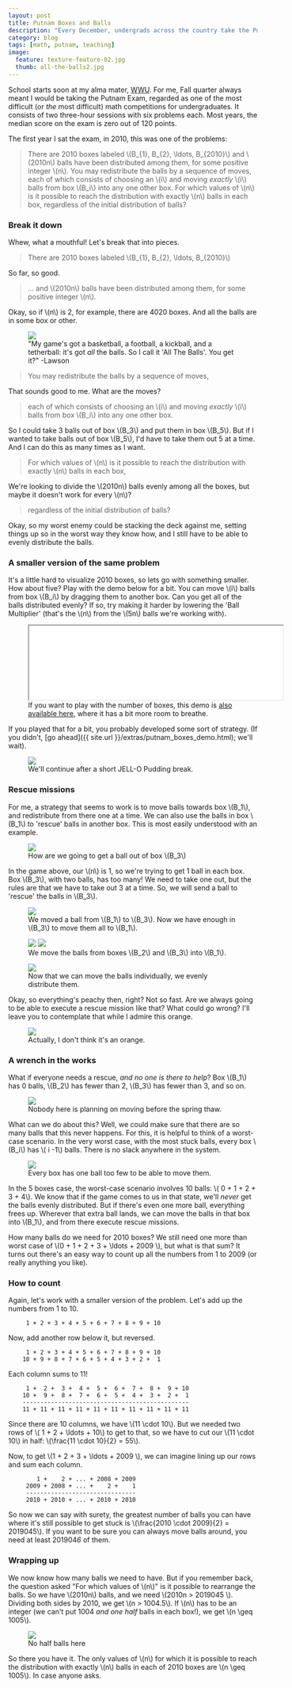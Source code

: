 ```yaml
---
layout: post
title: Putnam Boxes and Balls
description: "Every December, undergrads across the country take the Putnam Exam, regarded as one of the toughest math competitions around. This is a walkthrough of a problem from the 2010 test."
category: blog
tags: [math, putnam, teaching]
image:
  feature: texture-feature-02.jpg
  thumb: all-the-balls2.jpg
---
```


School starts soon at my alma mater, [WWU](http://www.wwu.edu/). For me, Fall quarter always meant I would be taking the Putnam Exam, regarded as one of the most difficult (or _the_ most difficult) math competitions for undergraduates. It consists of two three-hour sessions with six problems each. Most years, the median score on the exam is zero out of 120 points.

The first year I sat the exam, in 2010, this was one of the problems:

> There are 2010 boxes labeled \\(B\_{1}, B\_{2}, \ldots, B\_{2010}\\) and \\(2010n\\) balls have been distributed among them, for some positive integer \\(n\\). You may redistribute the balls by a sequence of moves, each of which consists of choosing an \\(i\\) and moving _exactly_ \\(i\\) balls from box \\(B\_i\\) into any one other box. For which values of \\(n\\) is it possible to reach the distribution with exactly \\(n\\) balls in each box, regardless of the initial distribution of balls?


### Break it down
Whew, what a mouthful! Let's break that into pieces.

> There are 2010 boxes labeled \\(B\_{1}, B\_{2}, \ldots, B\_{2010}\\)

So far, so good.

> ... and \\(2010n\\) balls have been distributed among them, for some positive integer \\(n\\).

Okay, so if \\(n\\) is 2, for example, there are 4020 boxes. And all the balls are in some box or other.

<figure>
    <img src="{{ site.url }}/images/all-the-balls2.png">
    <figcaption>"My game's got a basketball, a football, a kickball, and a tetherball: it's got <em>all</em> the balls. So I call it 'All The Balls'. You get it?" -Lawson</figcaption>
</figure>

> You may redistribute the balls by a sequence of moves,

That sounds good to me. What are the moves?

> each of which consists of choosing an \\(i\\) and moving _exactly_ \\(i\\) balls from box \\(B\_i\\) into any one other box.

So I could take 3 balls out of box \\(B\_3\\) and put them in box \\(B\_5\\). But if I wanted to take balls out of box \\(B\_5\\), I'd have to take them out 5 at a time. And I can do this as many times as I want.

> For which values of \\(n\\) is it possible to reach the distribution with exactly \\(n\\) balls in each box,

We're looking to divide the \\(2010n\\) balls evenly among all the boxes, but maybe it doesn't work for every \\(n\\)?

> regardless of the initial distribution of balls?

Okay, so my worst enemy could be stacking the deck against me, setting things up so in the worst way they know how, and I still have to be able to evenly distribute the balls.

### A smaller version of the same problem

It's a little hard to visualize 2010 boxes, so lets go with something smaller. How about five? Play with the demo below for a bit. You can move \\(i\\) balls from box \\(B\_i\\) by dragging them to another box. Can you get all of the balls distributed evenly? If so, try making it harder by lowering the 'Ball Multiplier' (that's the \\(n\\) from the \\(5n\\) balls we're working with).

<figure>
    <iframe src="{{ site.url }}/extras/putnam_boxes_demo.html" width="100%" class="auto-height" style="min-width:513px;"></iframe>
    <figcaption>If you want to play with the number of boxes, this demo is <a href="{{ site.url }}/extras/putnam_boxes_demo.html" target="_blank">also available here</a>, where it has a bit more room to breathe.</figcaption>
</figure>

If you played that for a bit, you probably developed some sort of strategy. (If you didn't, [go ahead]({{ site.url }}/extras/putnam_boxes_demo.html); we'll wait). 

<figure>
    <img src="{{ site.url }}/images/cos_b.jpg">
    <figcaption>We'll continue after a short JELL-O Pudding break.</figcaption>
</figure>

### Rescue missions
For me, a strategy that seems to work is to move balls towards box \\(B\_1\\), and redistribute from there one at a time. We can also use the balls in box \\(B\_1\\) to 'rescue' balls in another box. This is most easily understood with an example.

<figure>
    <img src="{{ site.url }}/images/boxes/rescue_1.png">
    <figcaption>How are we going to get a ball out of box \(B_3\) </figcaption>
</figure>

In the game above, our \\(n\\) is 1, so we're trying to get 1 ball in each box. Box \\(B\_3\\), with two balls, has too many! We need to take one out, but the rules are that we have to take out 3 at a time. So, we will send a ball to 'rescue' the balls in \\(B\_3\\).

<figure>
    <img src="{{ site.url }}/images/boxes/rescue_2.png">
    <figcaption>We moved a ball from \(B_1\) to \(B_3\). Now we have enough in \(B_3\) to move them all to \(B_1\).</figcaption>
</figure>

<figure>
    <img src="{{ site.url }}/images/boxes/rescue_3.png">
    <img src="{{ site.url }}/images/boxes/rescue_4.png">
    <figcaption>We move the balls from boxes \(B_2\) and \(B_3\) into \(B_1\).</figcaption>
</figure>

<figure>
    <img src="{{ site.url }}/images/boxes/rescue_5.png">
    <figcaption>Now that we can move the balls individually, we evenly distribute them.</figcaption>
</figure>

Okay, so everything's peachy then, right? Not so fast. Are we always going to be able to execute a rescue mission like that? What could go wrong? I'll leave you to contemplate that while I admire this orange.

<figure>
    <img src="{{ site.url }}/images/tan_gerine.png">
    <figcaption>Actually, I don't think it's an orange.</figcaption>
</figure>

### A wrench in the works

What if everyone needs a rescue, *and no one is there to help*? Box \\(B\_1\\) has 0 balls, \\(B\_2\\) has fewer than 2, \\(B\_3\\) has fewer than 3, and so on. 

<figure>
    <img src="{{ site.url }}/images/boxes/stuck_1.png">
    <figcaption>Nobody here is planning on moving before the spring thaw.</figcaption>
</figure>

What can we do about this? Well, we could make sure that there are so many balls that this never happens. For this, it is helpful to think of a worst-case scenario. In the very worst case, with the most stuck balls, every box \\(B\_i\\) has \\( i -1\\) balls. There is no slack anywhere in the system.

<figure>
    <img src="{{ site.url }}/images/boxes/stuck_2.png">
    <figcaption>Every box has one ball too few to be able to move them.</figcaption>
</figure>

In the 5 boxes case, the worst-case scenario involves 10 balls: \\( 0 + 1 + 2 + 3 + 4\\). We know that if the game comes to us in that state, we'll *never* get the balls evenly distributed. But if there's even one more ball, everything frees up. Wherever that extra ball lands, we can move the balls in that box into \\(B\_1\\), and from there execute rescue missions.

How many balls do we need for 2010 boxes? We still need one more than worst case of \\(0 + 1 + 2 + 3 + \\ldots + 2009 \\), but what is that sum? It turns out there's an easy way to count up all the numbers from 1 to 2009 (or really anything you like).

### How to count

Again, let's work with a smaller version of the problem. Let's add up the numbers from 1 to 10.

```
     1 + 2 + 3 + 4 + 5 + 6 + 7 + 8 + 9 + 10
```
Now, add another row below it, but reversed.

```
     1 + 2 + 3 + 4 + 5 + 6 + 7 + 8 + 9 + 10
    10 + 9 + 8 + 7 + 6 + 5 + 4 + 3 + 2 +  1
```
Each column sums to 11!

```
     1 +  2 +  3 +  4 +  5 +  6 +  7 +  8 +  9 + 10
    10 +  9 +  8 +  7 +  6 +  5 +  4 +  3 +  2 +  1
    -----------------------------------------------
    11 + 11 + 11 + 11 + 11 + 11 + 11 + 11 + 11 + 11 
```

Since there are 10 columns, we have \\(11 \cdot 10\\). But we needed two rows of \\( 1 + 2 + \\ldots + 10\\) to get to that, so we have to cut our \\(11 \cdot 10\\) in half: \\(\\frac{11 \cdot 10}{2} = 55\\).

Now, to get \\(1 + 2 + 3 + \\ldots + 2009 \\), we can imagine lining up our rows and sum each column.

```
        1 +    2 + ... + 2008 + 2009
     2009 + 2008 + ... +    2 +    1
     -------------------------------
     2010 + 2010 + ... + 2010 + 2010
```

So now we can say with surety, the greatest number of balls you can have where it's still possible to get stuck is \\(\frac{2010 \cdot 2009}{2} = 2019045\\). If you want to be sure you can always move balls around, you need at least 201904*6* of them.

### Wrapping up

We now know how many balls we need to have. But if you remember back, the question asked "For which values of \\(n\\)" is it possible to rearrange the balls. So we have \\(2010n\\) balls, and we need \\(2010n > 2019045 \\). Dividing both sides by 2010, we get \\(n > 1004.5\\). If \\(n\\) has to be an integer (we can't put 1004 *and one half* balls in each box!), we get \\(n \\geq 1005\\).

<figure>
    <img src="{{ site.url }}/images/all_the_balls.png">
    <figcaption>No half balls here</figcaption>
</figure>

So there you have it. The only values of \\(n\\) for which it is possible to reach the distribution with exactly \\(n\\) balls in each of 2010 boxes are \\(n \\geq 1005\\). In case anyone asks.
